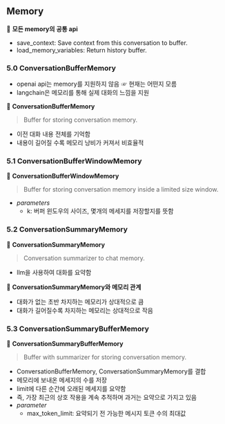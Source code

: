 ## Memory

📌 **모든 memory의 공통 api**

- save_context: Save context from this conversation to buffer.
- load_memory_variables: Return history buffer.

### 5.0 ConversationBufferMemory

- openai api는 memory를 지원하지 않음 ☞ 현재는 어떤지 모름
- langchain은 메모리를 통해 실제 대화의 느낌을 지원

📍 **ConversationBufferMemory**

> Buffer for storing conversation memory.

- 이전 대화 내용 전체를 기억함
- 내용이 길어질 수록 메모리 낭비가 커져서 비효율적

### 5.1 ConversationBufferWindowMemory

📍 **ConversationBufferWindowMemory**

> Buffer for storing conversation memory inside a limited size window.

- _parameters_
  - k: 버퍼 윈도우의 사이즈, 몇개의 메세지를 저장할지를 뜻함

### 5.2 ConversationSummaryMemory

📍 **ConversationSummaryMemory**

> Conversation summarizer to chat memory.

- llm을 사용하여 대화를 요약함

📌 **ConversationSummaryMemory와 메모리 관계**

- 대화가 없는 초반 차지하는 메모리가 상대적으로 큼
- 대화가 길어질수록 차지하는 메모리는 상대적으로 작음

### 5.3 ConversationSummaryBufferMemory

📍 **ConversationSummaryBufferMemory**

> Buffer with summarizer for storing conversation memory.

- ConversationBufferMemory, ConversationSummaryMemory를 결합
- 메모리에 보내온 메세지의 수를 저장
- limit에 다른 순간에 오래된 메세지를 요약함
- 즉, 가장 최근의 상호 작용을 계속 추적하며 과거는 요약으로 가지고 있음
- _parameter_
  - max_token_limit: 요약되기 전 가능한 메시지 토큰 수의 최대값
